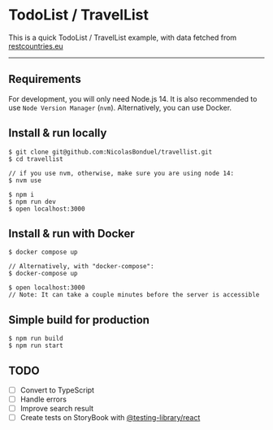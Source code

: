 # TodoList / TravelList

This is a quick TodoList / TravelList example, with data fetched from [restcountries.eu](https)

---

## Requirements

For development, you will only need Node.js 14. It is also recommended to use `Node Version Manager` (`nvm`).
Alternatively, you can use Docker.

## Install & run locally

    $ git clone git@github.com:NicolasBonduel/travellist.git
    $ cd travellist

    // if you use nvm, otherwise, make sure you are using node 14:
    $ nvm use

    $ npm i
    $ npm run dev
    $ open localhost:3000

## Install & run with Docker

    $ docker compose up

    // Alternatively, with "docker-compose":
    $ docker-compose up

    $ open localhost:3000
    // Note: It can take a couple minutes before the server is accessible

## Simple build for production

    $ npm run build
    $ npm run start

## TODO

- [ ] Convert to TypeScript
- [ ] Handle errors
- [ ] Improve search result
- [ ] Create tests on StoryBook with [@testing-library/react](https://testing-library.com/docs/react-testing-library/intro/)
